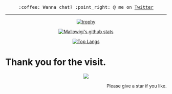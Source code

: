 <p align="center">
  <samp>
    <br><br>:coffee: Wanna chat? :point_right: @ me on <a href="https://twitter.com/shanhh">Twitter</a>
  </samp>
</p>

***

<div align="center"> 

[![trophy](https://github-profile-trophy.vercel.app/?username=danshan&row=2&column=5&margin-w=15&margin-h=15&no-bg=true&theme=onedark)](https://github.com/danshan)

[![Mallowigi's github stats](https://github-readme-stats.vercel.app/api?username=danshan&show_icons=true&count_private=true&include_all_commits=true&title_color=eb1f6a&icon_color=e28905&text_color=999999&bg_color=27282200)](https://github.com/danshan)

[![Top Langs](https://github-readme-stats.vercel.app/api/top-langs/?username=danshan&langs_count=8&title_color=eb1f6a&icon_color=e28905&text_color=999999&bg_color=27282200)](https://github.com/danshan)

</div>

# Thank you for the visit.

<div align="center"> 

![](http://profile-counter.glitch.me/danshan/count.svg)

</div>

<div align="right"> 

Please give a star if you like.

</div>

